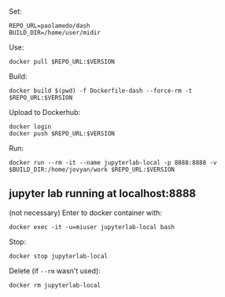 Set:

```
REPO_URL=paolamedo/dash
BUILD_DIR=/home/user/midir
```
Use:
```
docker pull $REPO_URL:$VERSION
```

Build:

```
docker build $(pwd) -f Dockerfile-dash --force-rm -t $REPO_URL:$VERSION
```

Upload to Dockerhub:
```
docker login
docker push $REPO_URL:$VERSION
```


Run:

```
docker run --rm -it --name jupyterlab-local -p 8888:8888 -v $BUILD_DIR:/home/jovyan/work $REPO_URL:$VERSION
```




## jupyter lab running at localhost:8888

(not necessary) Enter to docker container with:

```
docker exec -it -u=miuser jupyterlab-local bash
```

Stop:

```
docker stop jupyterlab-local
```

Delete (if `--rm` wasn't used):


```
docker rm jupyterlab-local
```
